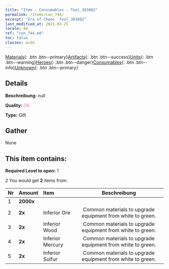 ```yaml
---
title: "Item - Consumables - Tool_303002"
permalink: /Items/con_744/
excerpt: "Era of Chaos  Tool_303002"
last_modified_at: 2021-03-25
locale: de
ref: "con_744.md"
toc: false
classes: wide
---
```

 [Materials](/de/Items/){: .btn .btn--primary}[Artifacts](/de/Items/Artifacts/){: .btn .btn--success}[Units](/de/Items/Units/){: .btn .btn--warning}[Heroes](/de/Items/Heroes/){: .btn .btn--danger}[Consumables](/de/Items/Consumables/){: .btn .btn--info}[Unknown](/de/Items/Unknown/){: .btn .btn--primary}

## Details
 **Beschreibung:** null

 **Quality:** <span style="color: #DA70D6">OK</span>

 **Type:** Gift

## Gather

  None

## This item contains:

 **Required Level to open:** 1

 2 You would get **2** items  from:

  | Nr | Amount |     Item    | Beschreibung |
  |:---|:-------|:------------|:-----------:|
  | 1 |  **2000x** | <i class="fas fa-coins"/> |  | 
  | 2 |  **2x** | Inferior Ore | Common materials to upgrade equipment from white to green.  | 
  | 3 |  **2x** | Inferior Wood | Common materials to upgrade equipment from white to green.  | 
  | 4 |  **2x** | Inferior Mercury | Common materials to upgrade equipment from white to green.  | 
  | 5 |  **2x** | Inferior Sulfur | Common materials to upgrade equipment from white to green.  | 
